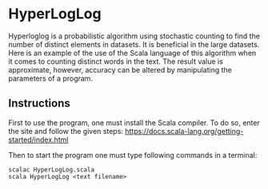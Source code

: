 # HyperLogLog
Hyperloglog is a probabilistic algorithm using stochastic counting to find the number of distinct elements in datasets. It is beneficial in the large datasets.
Here is an example of the use of the Scala language of this algorithm when it comes to counting distinct words in the text. The result value is approximate, however, accuracy can be altered by manipulating the parameters of a program.

## Instructions
First to use the program, one must install the Scala compiler. To do so, enter the site and follow the given steps: https://docs.scala-lang.org/getting-started/index.html

Then to start the program one must type following commands in a terminal:
```
scalac HyperLogLog.scala
scala HyperLogLog <text filename>
```
